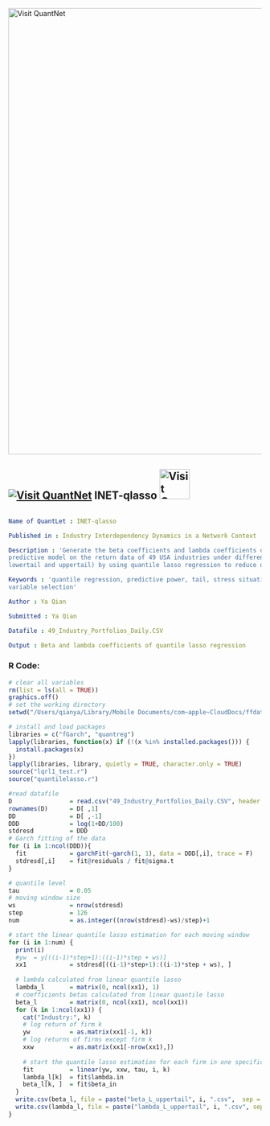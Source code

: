 
[<img src="https://github.com/QuantLet/Styleguide-and-FAQ/blob/master/pictures/banner.png" width="888" alt="Visit QuantNet">](http://quantlet.de/)

## [<img src="https://github.com/QuantLet/Styleguide-and-FAQ/blob/master/pictures/qloqo.png" alt="Visit QuantNet">](http://quantlet.de/) **INET-qlasso** [<img src="https://github.com/QuantLet/Styleguide-and-FAQ/blob/master/pictures/QN2.png" width="60" alt="Visit QuantNet 2.0">](http://quantlet.de/)

```yaml

Name of QuantLet : INET-qlasso

Published in : Industry Interdependency Dynamics in a Network Context

Description : 'Generate the beta coefficients and lambda coefficients of the 1-step generalized
predictive model on the return data of 49 USA industries under different stress situations (median,
lowertail and uppertail) by using quantile lasso regression to reduce dimensions'

Keywords : 'quantile regression, predictive power, tail, stress situation, dimension reduction,
variable selection'

Author : Ya Qian

Submitted : Ya Qian

Datafile : 49_Industry_Portfolios_Daily.CSV

Output : Beta and lambda coefficients of quantile lasso regression

```


### R Code:
```r
# clear all variables
rm(list = ls(all = TRUE))
graphics.off()
# set the working directory
setwd("/Users/qianya/Library/Mobile Documents/com~apple~CloudDocs/ffdata")

# install and load packages
libraries = c("fGarch", "quantreg")
lapply(libraries, function(x) if (!(x %in% installed.packages())) {
  install.packages(x)
})
lapply(libraries, library, quietly = TRUE, character.only = TRUE)
source("lqrl1_test.r")
source("quantilelasso.r")

#read datafile
D                = read.csv("49_Industry_Portfolios_Daily.CSV", header = TRUE, sep = ",", dec = "." )
rownames(D)      = D[ ,1]
DD               = D[ ,-1]
DDD              = log(1+DD/100)
stdresd          = DDD
# Garch fitting of the data
for (i in 1:ncol(DDD)){
  fit            = garchFit(~garch(1, 1), data = DDD[,i], trace = F)
  stdresd[,i]    = fit@residuals / fit@sigma.t
}

# quantile level
tau              = 0.05
# moving window size
ws               = nrow(stdresd)
step             = 126
num              = as.integer((nrow(stdresd)-ws)/step)+1

# start the linear quantile lasso estimation for each moving window
for (i in 1:num) {
  print(i)
  #yw  = y[((i-1)*step+1):((i-1)*step + ws)]
  xx1            = stdresd[((i-1)*step+1):((i-1)*step + ws), ]
  
  # lambda calculated from linear quantile lasso
  lambda_l       = matrix(0, ncol(xx1), 1)
  # coefficients betas calculated from linear quantile lasso
  beta_l         = matrix(0, ncol(xx1), ncol(xx1))
  for (k in 1:ncol(xx1)) {
    cat("Industry:", k)
    # log return of firm k
    yw           = as.matrix(xx1[-1, k])
    # log returns of firms except firm k
    xxw          = as.matrix(xx1[-nrow(xx1),])  
    
    # start the quantile lasso estimation for each firm in one specific moving window
    fit          = linear(yw, xxw, tau, i, k)
    lambda_l[k]  = fit$lambda.in
    beta_l[k, ]  = fit$beta_in
  }
  write.csv(beta_l, file = paste("beta_L_uppertail", i, ".csv",  sep = ""))
  write.csv(lambda_l, file = paste("lambda_L_uppertail", i, ".csv", sep = ""))
} 


```
